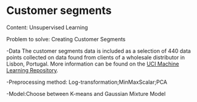 # Customer segments
Content: Unsupervised Learning

Problem to solve: Creating Customer Segments

-Data
The customer segments data is included as a selection of 440 data points collected on data found from clients of a wholesale distributor in Lisbon, Portugal. More information can be found on the [UCI Machine Learning Repository](https://archive.ics.uci.edu/ml/datasets/Wholesale+customers).

-Preprocessing method: Log-transformation;MinMaxScalar;PCA

-Model:Choose between K-means and Gaussian Mixture Model
